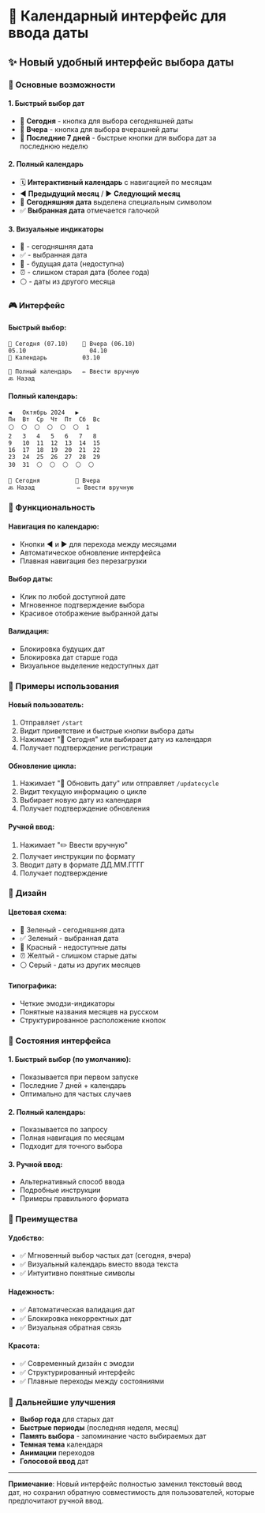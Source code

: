 # 📅 Календарный интерфейс для ввода даты

## ✨ Новый удобный интерфейс выбора даты

### 🎯 Основные возможности

#### 1. **Быстрый выбор дат**
- 📍 **Сегодня** - кнопка для выбора сегодняшней даты
- 📅 **Вчера** - кнопка для выбора вчерашней даты
- 📅 **Последние 7 дней** - быстрые кнопки для выбора дат за последнюю неделю

#### 2. **Полный календарь**
- 🗓️ **Интерактивный календарь** с навигацией по месяцам
- ◀️ **Предыдущий месяц** / ▶️ **Следующий месяц**
- 📍 **Сегодняшняя дата** выделена специальным символом
- ✅ **Выбранная дата** отмечается галочкой

#### 3. **Визуальные индикаторы**
- 📍 - сегодняшняя дата
- ✅ - выбранная дата
- 🚫 - будущая дата (недоступна)
- ⏰ - слишком старая дата (более года)
- ⚪ - даты из другого месяца

### 🎮 Интерфейс

#### **Быстрый выбор:**
```
📍 Сегодня (07.10)    📅 Вчера (06.10)
05.10                  04.10
📅 Календарь          03.10

📅 Полный календарь   ✏️ Ввести вручную
🔙 Назад
```

#### **Полный календарь:**
```
◀️   Октябрь 2024   ▶️
Пн  Вт  Ср  Чт  Пт  Сб  Вс
⚪  ⚪  ⚪  ⚪  ⚪  ⚪  1
2   3   4   5   6   7   8
9   10  11  12  13  14  15
16  17  18  19  20  21  22
23  24  25  26  27  28  29
30  31  ⚪  ⚪  ⚪  ⚪  ⚪

📅 Сегодня          📅 Вчера
🔙 Назад            ✏️ Ввести вручную
```

### 🔧 Функциональность

#### **Навигация по календарю:**
- Кнопки ◀️ и ▶️ для перехода между месяцами
- Автоматическое обновление интерфейса
- Плавная навигация без перезагрузки

#### **Выбор даты:**
- Клик по любой доступной дате
- Мгновенное подтверждение выбора
- Красивое отображение выбранной даты

#### **Валидация:**
- Блокировка будущих дат
- Блокировка дат старше года
- Визуальное выделение недоступных дат

### 📱 Примеры использования

#### **Новый пользователь:**
1. Отправляет `/start`
2. Видит приветствие и быстрые кнопки выбора даты
3. Нажимает "📍 Сегодня" или выбирает дату из календаря
4. Получает подтверждение регистрации

#### **Обновление цикла:**
1. Нажимает "🔄 Обновить дату" или отправляет `/updatecycle`
2. Видит текущую информацию о цикле
3. Выбирает новую дату из календаря
4. Получает подтверждение обновления

#### **Ручной ввод:**
1. Нажимает "✏️ Ввести вручную"
2. Получает инструкции по формату
3. Вводит дату в формате ДД.ММ.ГГГГ
4. Получает подтверждение

### 🎨 Дизайн

#### **Цветовая схема:**
- 📍 Зеленый - сегодняшняя дата
- ✅ Зеленый - выбранная дата
- 🚫 Красный - недоступные даты
- ⏰ Желтый - слишком старые даты
- ⚪ Серый - даты из других месяцев

#### **Типографика:**
- Четкие эмодзи-индикаторы
- Понятные названия месяцев на русском
- Структурированное расположение кнопок

### 🔄 Состояния интерфейса

#### **1. Быстрый выбор (по умолчанию):**
- Показывается при первом запуске
- Последние 7 дней + календарь
- Оптимально для частых случаев

#### **2. Полный календарь:**
- Показывается по запросу
- Полная навигация по месяцам
- Подходит для точного выбора

#### **3. Ручной ввод:**
- Альтернативный способ ввода
- Подробные инструкции
- Примеры правильного формата

### 🚀 Преимущества

#### **Удобство:**
- ✅ Мгновенный выбор частых дат (сегодня, вчера)
- ✅ Визуальный календарь вместо ввода текста
- ✅ Интуитивно понятные символы

#### **Надежность:**
- ✅ Автоматическая валидация дат
- ✅ Блокировка некорректных дат
- ✅ Визуальная обратная связь

#### **Красота:**
- ✅ Современный дизайн с эмодзи
- ✅ Структурированный интерфейс
- ✅ Плавные переходы между состояниями

### 🔮 Дальнейшие улучшения

- **Выбор года** для старых дат
- **Быстрые периоды** (последняя неделя, месяц)
- **Память выбора** - запоминание часто выбираемых дат
- **Темная тема** календаря
- **Анимации** переходов
- **Голосовой ввод** дат

---

**Примечание**: Новый интерфейс полностью заменил текстовый ввод дат, но сохранил обратную совместимость для пользователей, которые предпочитают ручной ввод.

